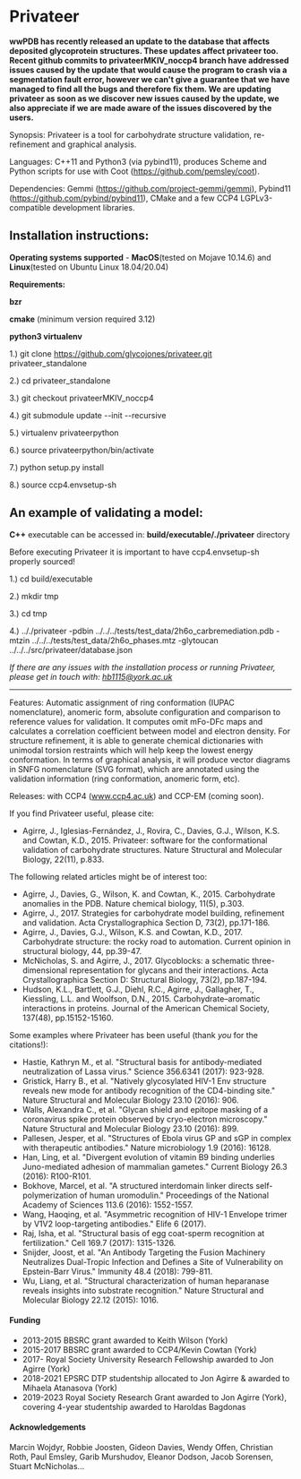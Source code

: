 

# Privateer


**wwPDB has recently released an update to the database that affects deposited glycoprotein structures. These updates affect privateer too. Recent github commits to privateerMKIV_noccp4 branch have addressed issues caused by the update that would cause the program to crash via a segmentation fault error, however we can't give a guarantee that we have managed to find all the bugs and therefore fix them. We are updating privateer as soon as we discover new issues caused by the update, we also appreciate if we are made aware of the issues discovered by the users.**

Synopsis: Privateer is a tool for carbohydrate structure validation, re-refinement and graphical analysis.

Languages: C++11 and Python3 (via pybind11), produces Scheme and Python scripts for use with Coot (https://github.com/pemsley/coot).

Dependencies: Gemmi (https://github.com/project-gemmi/gemmi), Pybind11 (https://github.com/pybind/pybind11), CMake and a few CCP4 LGPLv3-compatible development libraries.



## **Installation instructions:**

**Operating systems supported** - **MacOS**(tested on Mojave 10.14.6) and **Linux**(tested on Ubuntu Linux 18.04/20.04)

**Requirements:** 

**bzr** 

**cmake** (minimum version required 3.12)

**python3 virtualenv** 



1.) git clone https://github.com/glycojones/privateer.git privateer_standalone

2.) cd privateer_standalone

3.) git checkout privateerMKIV_noccp4

4.) git submodule update --init --recursive

5.) virtualenv privateerpython

6.) source privateerpython/bin/activate

7.) python setup.py install

8.) source ccp4.envsetup-sh



## An example of validating a model:

**C++** executable can be accessed in: **build/executable/./privateer** directory

Before executing Privateer it is important to have ccp4.envsetup-sh properly sourced!

1.) cd build/executable

2.) mkdir tmp

3.) cd tmp

4.) .././privateer -pdbin ../../../tests/test_data/2h6o_carbremediation.pdb -mtzin ../../../tests/test_data/2h6o_phases.mtz -glytoucan ../../../src/privateer/database.json



*If there are any issues with the installation process or running Privateer, please get in touch with: hb1115@york.ac.uk*
_____

Features: Automatic assignment of ring conformation (IUPAC nomenclature), anomeric form, absolute configuration and comparison to reference values for validation. It computes omit mFo-DFc maps and calculates a correlation coefficient between model and electron density. For structure refinement, it is able to generate chemical dictionaries with unimodal torsion restraints which will help keep the lowest energy conformation. In terms of graphical analysis, it will produce vector diagrams in SNFG nomenclature (SVG format), which are annotated using the validation information (ring conformation, anomeric form, etc).

Releases: with CCP4 (www.ccp4.ac.uk) and CCP-EM (coming soon).

If you find Privateer useful, please cite:

- Agirre, J., Iglesias-Fernández, J., Rovira, C., Davies, G.J., Wilson, K.S. and Cowtan, K.D., 2015. Privateer: software for the conformational validation of carbohydrate structures. Nature Structural and Molecular Biology, 22(11), p.833.

The following related articles might be of interest too:

- Agirre, J., Davies, G., Wilson, K. and Cowtan, K., 2015. Carbohydrate anomalies in the PDB. Nature chemical biology, 11(5), p.303.
- Agirre, J., 2017. Strategies for carbohydrate model building, refinement and validation. Acta Crystallographica Section D, 73(2), pp.171-186.
- Agirre, J., Davies, G.J., Wilson, K.S. and Cowtan, K.D., 2017. Carbohydrate structure: the rocky road to automation. Current opinion in structural biology, 44, pp.39-47.
- McNicholas, S. and Agirre, J., 2017. Glycoblocks: a schematic three-dimensional representation for glycans and their interactions. Acta Crystallographica Section D: Structural Biology, 73(2), pp.187-194.
- Hudson, K.L., Bartlett, G.J., Diehl, R.C., Agirre, J., Gallagher, T., Kiessling, L.L. and Woolfson, D.N., 2015. Carbohydrate–aromatic interactions in proteins. Journal of the American Chemical Society, 137(48), pp.15152-15160.

Some examples where Privateer has been useful (thank _you_ for the citations!):

- Hastie, Kathryn M., et al. "Structural basis for antibody-mediated neutralization of Lassa virus." Science 356.6341 (2017): 923-928.
- Gristick, Harry B., et al. "Natively glycosylated HIV-1 Env structure reveals new mode for antibody recognition of the CD4-binding site." Nature Structural and Molecular Biology 23.10 (2016): 906.
- Walls, Alexandra C., et al. "Glycan shield and epitope masking of a coronavirus spike protein observed by cryo-electron microscopy." Nature Structural and Molecular Biology 23.10 (2016): 899.
- Pallesen, Jesper, et al. "Structures of Ebola virus GP and sGP in complex with therapeutic antibodies." Nature microbiology 1.9 (2016): 16128.
- Han, Ling, et al. "Divergent evolution of vitamin B9 binding underlies Juno-mediated adhesion of mammalian gametes." Current Biology 26.3 (2016): R100-R101.
- Bokhove, Marcel, et al. "A structured interdomain linker directs self-polymerization of human uromodulin." Proceedings of the National Academy of Sciences 113.6 (2016): 1552-1557.
- Wang, Haoqing, et al. "Asymmetric recognition of HIV-1 Envelope trimer by V1V2 loop-targeting antibodies." Elife 6 (2017).
- Raj, Isha, et al. "Structural basis of egg coat-sperm recognition at fertilization." Cell 169.7 (2017): 1315-1326.
- Snijder, Joost, et al. "An Antibody Targeting the Fusion Machinery Neutralizes Dual-Tropic Infection and Defines a Site of Vulnerability on Epstein-Barr Virus." Immunity 48.4 (2018): 799-811.
- Wu, Liang, et al. "Structural characterization of human heparanase reveals insights into substrate recognition." Nature Structural and Molecular Biology 22.12 (2015): 1016.

#### Funding 
* 2013-2015 BBSRC grant awarded to Keith Wilson (York)
* 2015-2017 BBSRC grant awarded to CCP4/Kevin Cowtan (York)
* 2017-     Royal Society University Research Fellowship awarded to Jon Agirre (York)
* 2018-2021 EPSRC DTP studentship allocated to Jon Agirre & awarded to Mihaela Atanasova (York)
* 2019-2023 Royal Society Research Grant awarded to Jon Agirre (York), covering 4-year studentship awarded to Haroldas Bagdonas

#### Acknowledgements
Marcin Wojdyr, Robbie Joosten, Gideon Davies, Wendy Offen, Christian Roth, Paul Emsley, Garib Murshudov, Eleanor Dodson, Jacob Sorensen, Stuart McNicholas... 
